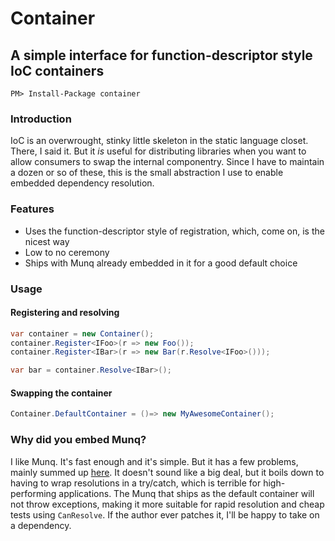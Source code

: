 # Container
## A simple interface for function-descriptor style IoC containers

```
PM> Install-Package container
```

### Introduction
IoC is an overwrought, stinky little skeleton in the static language closet. There, I said it.
But it _is_ useful for distributing libraries when you want to allow consumers to swap the
internal componentry. Since I have to maintain a dozen or so of these, this is the small
abstraction I use to enable embedded dependency resolution. 

### Features

* Uses the function-descriptor style of registration, which, come on, is the nicest way
* Low to no ceremony
* Ships with Munq already embedded in it for a good default choice

### Usage

#### Registering and resolving

```csharp
var container = new Container();
container.Register<IFoo>(r => new Foo());
container.Register<IBar>(r => new Bar(r.Resolve<IFoo>()));

var bar = container.Resolve<IBar>();
```

#### Swapping the container

```csharp
Container.DefaultContainer = ()=> new MyAwesomeContainer();
```

### Why did you embed Munq?
		
I like Munq. It's fast enough and it's simple. But it has a few problems, 
mainly summed up [here](http://munq.codeplex.com/workitem/7131). It doesn't sound
like a big deal, but it boils down to having to wrap resolutions in a try/catch,
which is terrible for high-performing applications. The Munq that ships as the 
default container will not throw exceptions, making it more suitable for rapid
resolution and cheap tests using `CanResolve`. If the author ever patches it, I'll be 
happy to take on a dependency.
